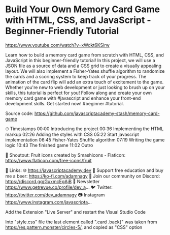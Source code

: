 # Build Your Own Memory Card Game with HTML, CSS, and JavaScript - Beginner-Friendly Tutorial
https://www.youtube.com/watch?v=xWdkt6KSirw

Learn how to build a memory card game from scratch with HTML, CSS, and JavaScript in this beginner-friendly tutorial! In this project, we will use a JSON file as a source of data and a CSS grid to create a visually appealing layout. We will also implement a Fisher-Yates shuffle algorithm to randomize the cards and a scoring system to keep track of your progress. The animation of the card flip will add an extra touch of excitement to the game. Whether you're new to web development or just looking to brush up on your skills, this tutorial is perfect for you! Follow along and create your own memory card game with #javascript and enhance your front-end development skills. Get started now! #beginner #tutorial.

Source code:
https://github.com/javascriptacademy-stash/memory-card-game

⏱ Timestamps
00:00 Introducing the project
00:36 Implementing the HTML markup
02:26 Adding the styles with CSS
05:22 Start javascript implementation
06:45 Fisher-Yates Shuffle algorithm
07:19 Writing the game logic
10:43 The finished game
11:02 Outro

📢 Shoutout:
Fruit icons created by Smashicons - Flaticon: https://www.flaticon.com/free-icons/fruit

🔗 Links:
🌐 https://javascriptacademy.dev
🍺 Support free education and buy me a beer: https://ko-fi.com/adamnagy 💬 Join our community on Discord: https://discord.gg/GuxmcEgAjB
📧 Newsletter https://www.getrevue.co/profile/dev_a...
🐦 Twitter: https://twitter.com/dev_adamnagy
📷 Instagram https://www.instagram.com/javascripta...

Add the Extension "Live Server" and restart the Visual Studio Code

Into "style.css" file the last element called ".card .back{" was taken from https://es.pattern.monster/circles-5/,  and copied as "CSS" option
